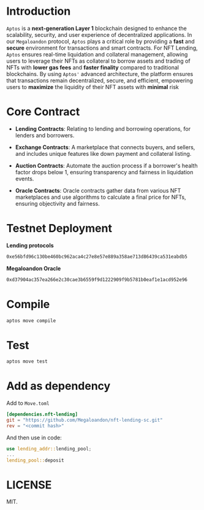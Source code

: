 # Introduction

`Aptos` is a **next-generation Layer 1** blockchain designed to enhance the scalability, security, and user experience of decentralized applications. In our `Megaloandon` protocol, `Aptos` plays a critical role by providing a **fast** and **secure** environment for transactions and smart contracts. For NFT Lending, `Aptos` ensures real-time liquidation and collateral management, allowing users to leverage their NFTs as collateral to borrow assets and trading of NFTs with **lower gas fees** and **faster finality** compared to traditional blockchains. By using `Aptos'` advanced architecture, the platform ensures that transactions remain decentralized, secure, and efficient, empowering users to **maximize** the liquidity of their NFT assets with **minimal** risk

# Core Contract

- **Lending Contracts**: Relating to lending and borrowing operations, for lenders and borrowers.

- **Exchange Contracts**: A marketplace that connects buyers, and sellers, and includes unique features like down payment and collateral listing.

- **Auction Contracts**: Automate the auction process if a borrower's health factor drops below 1, ensuring transparency and fairness in liquidation events.

- **Oracle Contracts**: Oracle contracts gather data from various NFT marketplaces and use algorithms to calculate a final price for NFTs, ensuring objectivity and fairness.

# Testnet Deployment
**Lending protocols**
```bash
0xe56bfd96c130be460bc962aca4c27e8e57e889a358ae713d86439ca531eabdb5
```

**Megaloandon Oracle**
```bash
0xd37904ac357ea266e2c30cae3b6559f9d1222909f9b5781b0eaf1e1acd952e96
```

# Compile

```bash
aptos move compile
```

# Test

```bash
aptos move test
```

# Add as dependency

Add to `Move.toml`

```toml
[dependencies.nft-lending]
git = "https://github.com/Megaloandon/nft-lending-sc.git"
rev = "<commit hash>"
```
And then use in code:

```rust
use lending_addr::lending_pool;
...
lending_pool::deposit
```

# LICENSE
MIT.
